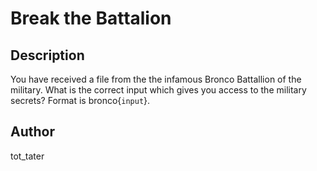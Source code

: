 # Break the Battalion

## Description

You have received a file from the the infamous Bronco Battallion of the military. What is the correct input which gives you access to the military secrets? Format is bronco{`input`}.

## Author
tot_tater